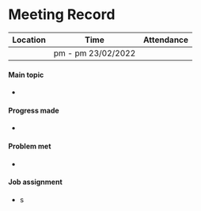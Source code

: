 # Meeting Record

| Location | Time                | Attendance |
| -------- | ------------------- | ---------- |
|          | pm - pm  23/02/2022 |            |

#### Main topic

- 

#### Progress made

- 

#### Problem met

- 

#### Job assignment

- s
